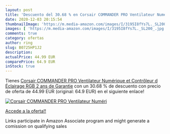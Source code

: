 ```yaml
---
layout: post
title: 'Descuento del 30.68 % en Corsair COMMANDER PRO Ventilateur Numéri'
date: 2020-12-03 20:15:54
thumbnailImage: 'https://m.media-amazon.com/images/I/3195I8fYs7L._SL200_.jpg'
images: [ 'https://m.media-amazon.com/images/I/3195I8fYs7L._SL200_.jpg' ]
comments: true
category: ofertas
author: ring
slug: B0725HP1J2
description:
actualPrice: 44.99 EUR
comparePrice: 64.9 EUR
inStock: true
---
```


Tienes [Corsair COMMANDER PRO Ventilateur Numérique et Contrôleur d Éclairage RGB  2 ans de Garantie](https://www.amazon.fr/dp/B0725HP1J2/?tag=tolees0d-21) con un 30.68 % de descuento con precio de oferta de 44.99 EUR (original: 64.9 EUR) en el siguiente enlace!

[![Corsair COMMANDER PRO Ventilateur Numéri](https://m.media-amazon.com/images/I/3195I8fYs7L._SL200_.jpg)](https://www.amazon.fr/dp/B0725HP1J2/?tag=tolees0d-21)

[Accede a la oferta!!](https://www.amazon.fr/dp/B0725HP1J2/?tag=tolees0d-21)

Links participate in Amazon Associate program and might generate a comission on qualifying sales


